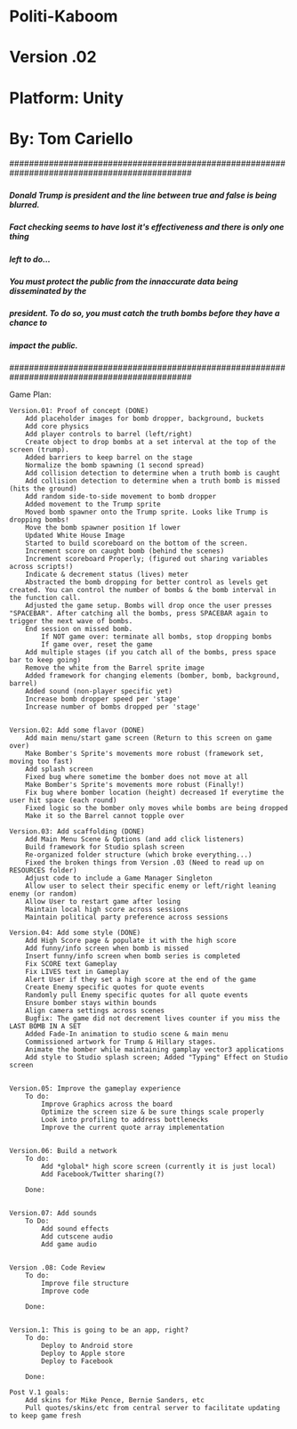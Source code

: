 # Politi-Kaboom
# Version .02
# Platform: Unity
# By: Tom Cariello

#############################################################################################
#####																					#####
##### Donald Trump is president and the line between true and false is being blurred. 	#####
##### Fact checking seems to have lost it's effectiveness and there is only one thing 	#####
##### left to do...																		#####
#####																					#####
##### You must protect the public from the innaccurate data being disseminated by the 	#####
##### president. To do so, you must catch the truth bombs before they have a chance to 	#####
##### impact the public.																#####
#####																					#####
#############################################################################################

Game Plan:

	Version.01: Proof of concept (DONE)
		Add placeholder images for bomb dropper, background, buckets
		Add core physics
		Add player controls to barrel (left/right)
		Create object to drop bombs at a set interval at the top of the screen (trump).
		Added barriers to keep barrel on the stage
		Normalize the bomb spawning (1 second spread)
		Add collision detection to determine when a truth bomb is caught
		Add collision detection to determine when a truth bomb is missed (hits the ground)
		Add random side-to-side movement to bomb dropper
		Added movement to the Trump sprite
		Moved bomb spawner onto the Trump sprite. Looks like Trump is dropping bombs!
		Move the bomb spawner position 1f lower
		Updated White House Image
		Started to build scoreboard on the bottom of the screen.
		Increment score on caught bomb (behind the scenes)
		Increment scoreboard Properly; (figured out sharing variables across scripts!)
		Indicate & decrement status (lives) meter
		Abstracted the bomb dropping for better control as levels get created. You can control the number of bombs & the bomb interval in the function call.
		Adjusted the game setup. Bombs will drop once the user presses "SPACEBAR". After catching all the bombs, press SPACEBAR again to trigger the next wave of bombs.
		End session on missed bomb. 
			If NOT game over: terminate all bombs, stop dropping bombs
			If game over, reset the game
		Add multiple stages (if you catch all of the bombs, press space bar to keep going)
		Remove the white from the Barrel sprite image
		Added framework for changing elements (bomber, bomb, background, barrel)
		Added sound (non-player specific yet)
		Increase bomb dropper speed per 'stage'
		Increase number of bombs dropped per 'stage'
			

	Version.02: Add some flavor (DONE)
		Add main menu/start game screen (Return to this screen on game over)
		Make Bomber's Sprite's movements more robust (framework set, moving too fast)
		Add splash screen
		Fixed bug where sometime the bomber does not move at all
		Make Bomber's Sprite's movements more robust (Finally!)
		Fix bug where bomber location (height) decreased 1f everytime the user hit space (each round)
		Fixed logic so the bomber only moves while bombs are being dropped
		Make it so the Barrel cannot topple over

	Version.03: Add scaffolding (DONE)
		Add Main Menu Scene & Options (and add click listeners)
		Build framework for Studio splash screen
		Re-organized folder structure (which broke everything...)
		Fixed the broken things from Version .03 (Need to read up on RESOURCES folder)
		Adjust code to include a Game Manager Singleton
		Allow user to select their specific enemy or left/right leaning enemy (or random)
		Allow User to restart game after losing
		Maintain local high score across sessions
		Maintain political party preference across sessions

	Version.04: Add some style (DONE)
		Add High Score page & populate it with the high score
		Add funny/info screen when bomb is missed
		Insert funny/info screen when bomb series is completed
		Fix SCORE text Gameplay
		Fix LIVES text in Gameplay
		Alert User if they set a high score at the end of the game
		Create Enemy specific quotes for quote events
		Randomly pull Enemy specific quotes for all quote events
		Ensure bomber stays within bounds
		Align camera settings across scenes
		Bugfix: The game did not decrement lives counter if you miss the LAST BOMB IN A SET
		Added Fade-In animation to studio scene & main menu
		Commissioned artwork for Trump & Hillary stages.
		Animate the bomber while maintaining gamplay vector3 applications
		Add style to Studio splash screen; Added "Typing" Effect on Studio screen


	Version.05: Improve the gameplay experience 
		To do:
			Improve Graphics across the board
			Optimize the screen size & be sure things scale properly
			Look into profiling to address bottlenecks
			Improve the current quote array implementation
			

	Version.06: Build a network
		To do:
			Add *global* high score screen (currently it is just local)
			Add Facebook/Twitter sharing(?)

		Done: 


	Version.07: Add sounds
		To Do:
			Add sound effects
			Add cutscene audio
			Add game audio
			

	Version .08: Code Review
		To do:
			Improve file structure
			Improve code

		Done: 


	Version.1: This is going to be an app, right?
		To do:
			Deploy to Android store
			Deploy to Apple store
			Deploy to Facebook

		Done: 

	Post V.1 goals:
		Add skins for Mike Pence, Bernie Sanders, etc
		Pull quotes/skins/etc from central server to facilitate updating to keep game fresh